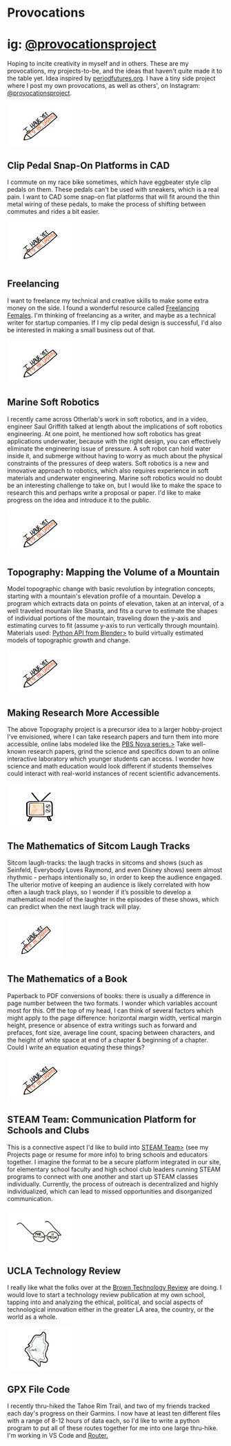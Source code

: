 # Provocations
# ig: [@provocationsproject](https://www.instagram.com/provocationsproject/)

Hoping to incite creativity in myself and in others. These are my provocations, my projects-to-be, and the ideas that haven't quite made it to the table yet. Idea inspired by [periodfutures.org](https://www.periodfutures.org/). I have a tiny side project where I post my own provocations, as well as others', on Instagram: [@provocationsproject](https://www.instagram.com/provocationsproject/).

<div style="display: inline-block">
    <img src="yettobedrawn.png" width="150" height="100">
</div>
<div style="display: inline-block">
        <h2>Clip Pedal Snap-On Platforms in CAD</h2>
        <p>I commute on my race bike sometimes, which have eggbeater style clip pedals on them. These pedals can't be used with sneakers, which is a real pain. I want to CAD some snap-on flat platforms that will fit around the thin metal wiring of these pedals, to make the process of shifting between commutes and rides a bit easier.</p>
</div>


<div class="splitscreen">
    <div class="left">
        <img src="yettobedrawn.png" width="150" height="100">
    </div>
    <div class="right">
        <h2>Freelancing</h2>
        <p>I want to freelance my technical and creative skills to make some extra money on the side. I found a wonderful resource called <a href="https://www.freelancingfemales.com/">Freelancing Females</a>. I'm thinking of freelancing as a writer, and maybe as a technical writer for startup companies. If I my clip pedal design is successful, I'd also be interested in making a small business out of that.</p>
    </div>
</div>


<div class="splitscreen">
    <div class="left">
        <img src="yettobedrawn.png" width="150" height="100">
    </div>
    <div class="right">
        <h2>Marine Soft Robotics</h2>
        <p> I recently came across Otherlab's work in soft robotics, and in a video, engineer Saul Griffith talked at length about the implications of soft robotics engineering. At one point, he mentioned how soft robotics has great applications underwater, because with the right design, you can effectively eliminate the engineering issue of pressure. A soft robot can hold water inside it, and submerge without having to worry as much about the physical constraints of the pressures of deep waters. Soft robotics is a new and innovative approach to robotics, which also requires experience in soft materials and underwater engineering. Marine soft robotics would no doubt be an interesting challenge to take on, but I would like to make the space to research this and perhaps write a proposal or paper. I'd like to make progress on the idea and introduce it to the public.</p>
    </div>
</div>


<div style="display: inline-block">
    <img src="yettobedrawn.png" width="150" height="100">
</div>
<div style="display: inline-block">
        <h2>Topography: Mapping the Volume of a Mountain</h2>
        <p>Model topographic change with basic revolution by integration concepts, starting with a mountain's elevation profile of a mountain. Develop a program which extracts data on points of elevation, taken at an interval, of a well traveled mountain like Shasta, and fits a curve to estimate the shapes of individual portions of the mountain, traveling down the y-axis and estimating curves to fit (assume y-axis to run vertically through mountain). Materials used: <a href="https://docs.blender.org/api/current/index.html">Python API from Blender></a> to build virtually estimated models of topographic growth and change.</p>
</div>


<div style="display: inline-block">
    <img src="yettobedrawn.png" width="150" height="100">
</div>
<div style="display: inline-block">
        <h2>Making Research More Accessible</h2>
        <p>The above Topography project is a precursor idea to a larger hobby-project I’ve envisioned, where I can take research papers and turn them into more accessible, online labs modeled like the <a href="https://www.pbs.org/wgbh/nova/labs/">PBS Nova series.></a> Take well-known research papers, grind the science and specifics down to an online interactive laboratory which younger students can access. I wonder how science and math education would look different if students themselves could interact with real-world instances of recent scientific advancements.</p>
</div>


<div style="display: inline-block">
    <img src="sitcommath.png" width="150" height="100">
</div>
<div style="display: inline-block">
        <h2>The Mathematics of Sitcom Laugh Tracks</h2>
        <p>Sitcom laugh-tracks: the laugh tracks in sitcoms and shows (such as Seinfeld, Everybody Loves Raymond, and even Disney shows) seem almost rhythmic - perhaps intentionally so, in order to keep the audience engaged. The ulterior motive of keeping an audience is likely correlated with how often a laugh track plays, so I wonder if it’s possible to develop a mathematical model of the laughter in the episodes of these shows, which can predict when the next laugh track will play.</p>
</div>


<div style="display: inline-block">
    <img src="yettobedrawn.png" width="130" height="100">
</div>
<div style="display: inline-block">
        <h2>The Mathematics of a Book</h2>
        <p>Paperback to PDF conversions of books: there is usually a difference in page number between the two formats. I wonder which variables account most for this. Off the top of my head, I can think of several factors which might apply to the page difference: horizontal margin width, vertical margin height, presence or absence of extra writings such as forward and prefaces, font size, average line count, spacing between characters, and the height of white space at end of a chapter & beginning of a chapter. Could I write an equation equating these things?</p>
</div>


<div style="display: inline-block">
    <img src="yettobedrawn.png" width="150" height="100">
</div>
<div style="display: inline-block">
        <h2>STEAM Team: Communication Platform for Schools and Clubs</h2>
        <p>This is a connective aspect I'd like to build into <a href="steamteamorg.weebly.com">STEAM Team></a> (see my Projects page or resume for more info) to bring schools and educators together. I imagine the format to be a secure platform integrated in our site, for elementary school faculty and high school club leaders running STEAM programs to connect with one another and start up STEAM classes individually. Currently, the process of outreach is decentralized and highly individualized, which can lead to missed opportunities and disorganized communication.</p>
</div>


<div style="display: inline-block">
    <img src="TechReview.png" width="150" height="100">
</div>
<div style="display: inline-block">
        <h2>UCLA Technology Review</h2>
        <p>I really like what the folks over at the <a href="https://medium.com/brown-technology-review">Brown Technology Review</a> are doing. I would love to start a technology review publication at my own school, tapping into and analyzing the ethical, political, and social aspects of technological innovation either in the greater LA area, the country, or the world as a whole.</p>
</div>


<div class="splitscreen">
    <div class="left">
        <img src="gpx.png" width="150" height="100">
    </div>
    <div class="right">
        <h2>GPX File Code</h2>
        <p>I recently thru-hiked the Tahoe Rim Trail, and two of my friends tracked each day's progress on their Garmins. I now have at least ten different files with a range of 8-12 hours of data each, so I'd like to write a python program to put all of these routes together for me into one large thru-hike. I'm working in VS Code and <a href="https://readmeansrun.com/router/">Router.</a></p>
    </div>
</div>

<!-- <div class="google_map">
      <iframe></iframe>
</div>
<div class="paragraph">
      <p></p>
</div>
<div class="clearfix"></div> -->